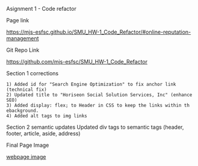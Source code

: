 Asignment 1 - Code refactor

Page link

https://mjs-esfsc.github.io/SMU_HW-1_Code_Refactor/#online-reputation-management

Git Repo Link

https://github.com/mjs-esfsc/SMU_HW-1_Code_Refactor

Section 1 corrections

	1) Added id for "Search Engine Optimization" to fix anchor link (technical fix)
	2) Updated title to "Horiseon Social Solution Services, Inc" (enhance SEO)
	3) Added display: flex; to Header in CSS to keep the links within th ebackground.
	4) Added alt tags to img links

Section 2 semantic updates
	Updated div tags to semantic tags (header, footer, article, aside, address)

Final Page Image

[webpage image](./additional_doc_files/image-1.png)

